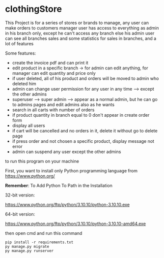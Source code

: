 # clothingStore

This Project is for a series of stores or brands to manage, any user can make orders to customers
manager user has access to everything as admin in his branch only, except he can't access any branch else his
admin user can see all branches sales and some statistics for sales in branches, and a lot of features



Some features:

- create the invoice pdf and can print it 
- edit product in a specific branch -> for admin can edit anything, for manager can edit quantity and price only
- if user deleted, all of his product and orders will be moved to admin who deleted him
- admin can change user permission for any user in any time --> except the other admins
- superuser --> super admin --> appear as a normal admin, but he can go to admins pages and edit admins also as he wants
- search in all carts with number of orders
- if product quantity in branch equal to 0 don't appear in create order form
- display all users
- if cart will be cancelled and no orders in it, delete it without go to delete page
- if press order and not chosen a specific product, display message not error
- admin can suspend any user except the other admins 

to run this program on your machine 

First, you want to install only Python programming language from https://www.python.org/

**Remember**: To Add Python To Path in the Installation


32-bit version:

https://www.python.org/ftp/python/3.10.10/python-3.10.10.exe

64-bit version:

https://www.python.org/ftp/python/3.10.10/python-3.10.10-amd64.exe



then open cmd and run this command

```shell
pip install -r requirements.txt
py manage.py migrate
py manage.py runserver
```

